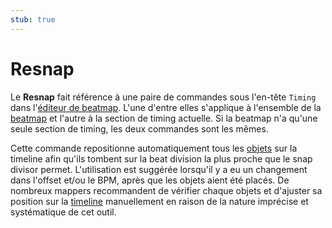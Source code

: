 ```yaml
---
stub: true
---
```


# Resnap

Le **Resnap** fait référence à une paire de commandes sous l'en-tête `Timing` dans l'[éditeur de beatmap](/wiki/Beatmap_Editor). L'une d'entre elles s'applique à l'ensemble de la [beatmap](/wiki/Beatmap) et l'autre à la section de timing actuelle. Si la beatmap n'a qu'une seule section de timing, les deux commandes sont les mêmes.

Cette commande repositionne automatiquement tous les [objets](/wiki/Hit_object) sur la timeline afin qu'ils tombent sur la beat division la plus proche que le snap divisor permet. L'utilisation est suggérée lorsqu'il y a eu un changement dans l'offset et/ou le BPM, après que les objets aient été placés. De nombreux mappers recommandent de vérifier chaque objets et d'ajuster sa position sur la [timeline](/wiki/Beatmap_Editor/Timelines) manuellement en raison de la nature imprécise et systématique de cet outil.    
